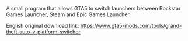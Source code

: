 A small program that allows GTA5 to switch launchers between Rockstar Games Launcher, Steam and Epic Games Launcher.

English original download link: https://www.gta5-mods.com/tools/grand-theft-auto-v-platform-switcher
